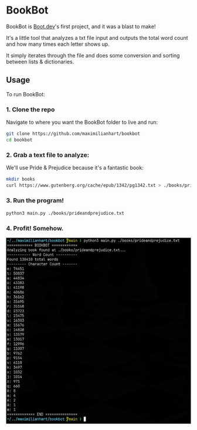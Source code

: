 # BookBot

BookBot is [Boot.dev](https://www.boot.dev)'s first project, and it was a blast to make!

It's a little tool that analyzes a txt file input and outputs the total word count and how many times each letter shows up.

It simply iterates through the file and does some conversion and sorting between lists & dictionaries.

## Usage

To run BookBot:

### 1. Clone the repo

Navigate to where you want the BookBot folder to live and run:

```bash
git clone https://github.com/maximilianhart/bookbot
cd bookbot
```

### 2. Grab a text file to analyze:

We'll use Pride & Prejudice because it's a fantastic book:

```bash
mkdir books
curl https://www.gutenberg.org/cache/epub/1342/pg1342.txt > ./books/prideandprejudice.txt
```

### 3. Run the program!

```bash
python3 main.py ./books/prideandprejudice.txt
```

### 4. Profit! Somehow.

![](./static/demo.jpg)
